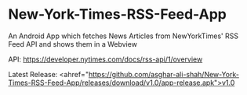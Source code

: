 # New-York-Times-RSS-Feed-App
An Android App which fetches News Articles from NewYorkTimes' RSS Feed API and shows them in a Webview


API: https://developer.nytimes.com/docs/rss-api/1/overview

Latest Release: <ahref="https://github.com/asghar-ali-shah/New-York-Times-RSS-Feed-App/releases/download/v1.0/app-release.apk">v1.0<a/>
